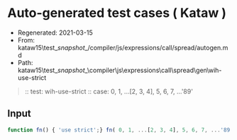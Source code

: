 # Auto-generated test cases ( Kataw )
- Regenerated: 2021-03-15
- From: kataw15\test\__snapshot__/compiler/js/expressions/call/spread/autogen.md
- Path: kataw15\test\__snapshot__\compiler\js\expressions\call\spread\gen\wih-use-strict
> :: test: wih-use-strict
> :: case: 0, 1, ...[2, 3, 4], 5, 6, 7, ...'89'
## Input

`````js
function fn() { 'use strict';} fn( 0, 1, ...[2, 3, 4], 5, 6, 7, ...'89' );
`````
